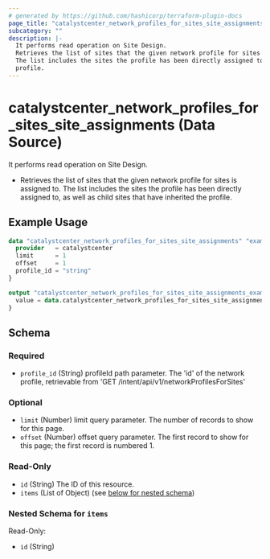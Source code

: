 ```yaml
---
# generated by https://github.com/hashicorp/terraform-plugin-docs
page_title: "catalystcenter_network_profiles_for_sites_site_assignments Data Source - terraform-provider-catalystcenter"
subcategory: ""
description: |-
  It performs read operation on Site Design.
  Retrieves the list of sites that the given network profile for sites is assigned to.
  The list includes the sites the profile has been directly assigned to, as well as child sites that have inherited the
  profile.
---
```


# catalystcenter_network_profiles_for_sites_site_assignments (Data Source)

It performs read operation on Site Design.

- Retrieves the list of sites that the given network profile for sites is assigned to.
The list includes the sites the profile has been directly assigned to, as well as child sites that have inherited the
profile.

## Example Usage

```terraform
data "catalystcenter_network_profiles_for_sites_site_assignments" "example" {
  provider   = catalystcenter
  limit      = 1
  offset     = 1
  profile_id = "string"
}

output "catalystcenter_network_profiles_for_sites_site_assignments_example" {
  value = data.catalystcenter_network_profiles_for_sites_site_assignments.example.items
}
```

<!-- schema generated by tfplugindocs -->
## Schema

### Required

- `profile_id` (String) profileId path parameter. The 'id' of the network profile, retrievable from 'GET /intent/api/v1/networkProfilesForSites'

### Optional

- `limit` (Number) limit query parameter. The number of records to show for this page.
- `offset` (Number) offset query parameter. The first record to show for this page; the first record is numbered 1.

### Read-Only

- `id` (String) The ID of this resource.
- `items` (List of Object) (see [below for nested schema](#nestedatt--items))

<a id="nestedatt--items"></a>
### Nested Schema for `items`

Read-Only:

- `id` (String)
